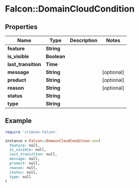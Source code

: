 # Falcon::DomainCloudCondition

## Properties

| Name | Type | Description | Notes |
| ---- | ---- | ----------- | ----- |
| **feature** | **String** |  |  |
| **is_visible** | **Boolean** |  |  |
| **last_transition** | **Time** |  |  |
| **message** | **String** |  | [optional] |
| **product** | **String** |  | [optional] |
| **reason** | **String** |  | [optional] |
| **status** | **String** |  |  |
| **type** | **String** |  |  |

## Example

```ruby
require 'crimson-falcon'

instance = Falcon::DomainCloudCondition.new(
  feature: null,
  is_visible: null,
  last_transition: null,
  message: null,
  product: null,
  reason: null,
  status: null,
  type: null
)
```

